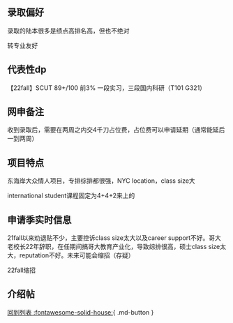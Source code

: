 ## 录取偏好

录取的陆本很多是绩点高排名高，但也不绝对

转专业友好

## 代表性dp

【22fall】SCUT 89+/100 前3% 一段实习，三段国内科研（T101 G321）

## 网申备注
收到录取后，需要在两周之内交4千刀占位费，占位费可以申请延期（通常能延后一到两周）

## 项目特点
东海岸大众情人项目，专排综排都很强，NYC location，class size大

international student课程固定为4+4+2来上的

## 申请季实时信息
21fall以来劝退贴不少，主要控诉class size太大以及career support不好。哥大老校长22年辞职，在任期间搞哥大教育产业化，导致综排很高，硕士class size太大，reputation不好。未来可能会缩招（存疑）

22fall缩招

## 介绍帖

[回到列表 :fontawesome-solid-house:](选校梯度.md){ .md-button }

